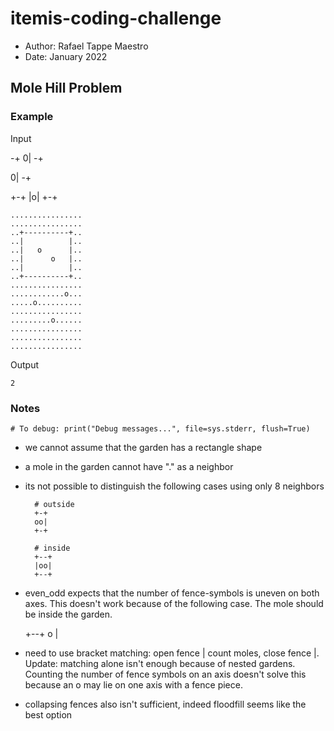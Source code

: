 # itemis-coding-challenge

- Author: Rafael Tappe Maestro
- Date: January 2022

## Mole Hill Problem

### Example

Input

-+
0|
-+

0|
-+

+-+
|o|
+-+

```
................
................
..+----------+..
..|          |..
..|   o      |..
..|      o   |..
..|          |..
..+----------+..
................
............o...
.....o..........
................
.........o......
................
................
................
```

Output

```
2
```

### Notes

    # To debug: print("Debug messages...", file=sys.stderr, flush=True)

- we cannot assume that the garden has a rectangle shape
- a mole in the garden cannot have "." as a neighbor
- its not possible to distinguish the following cases using only 8 neighbors

        # outside
        +-+
        oo|
        +-+

        # inside
        +--+
        |oo|
        +--+

- even_odd expects that the number of fence-symbols is uneven on both axes. This doesn't work because of the following case. The mole should be inside the garden.

    +--+ o |

- need to use bracket matching: open fence | count moles, close fence |. Update: matching alone isn't enough because of nested gardens. Counting the number of fence symbols on an axis doesn't solve this because an o may lie on one axis with a fence piece.
- collapsing fences also isn't sufficient, indeed floodfill seems like the best option